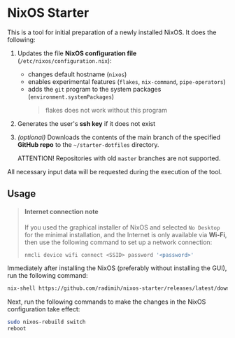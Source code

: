 # NixOS Starter

This is a tool for initial preparation of a newly installed NixOS. It does the following:

1. Updates the file **NixOS configuration file** (`/etc/nixos/configuration.nix`):
     - changes default hostname (`nixos`)
     - enables experimental features (`flakes`, `nix-command`, `pipe-operators`)
     - adds the `git` program to the system packages (`environment.systemPackages`)
       > flakes does not work without this program

1. Generates the user's **ssh key** if it does not exist

1. _(optional)_ Downloads the contents of the main branch of the specified **GitHub repo** to the
   `~/starter-dotfiles` directory.

   ATTENTION! Repositories with old `master` branches are not supported.

All necessary input data will be requested during the execution of the tool.

## Usage

> #### Internet connection note
>
> If you used the graphical installer of NixOS and selected `No Desktop` for the minimal installation,
> and the Internet is only available via **Wi-Fi**, then use the following command to set up a network connection:
>
> ```bash
> nmcli device wifi connect <SSID> password '<password>'
> ```

Immediately after installing the NixOS (preferably without installing the GUI), run the following command:

```bash
nix-shell https://github.com/radimih/nixos-starter/releases/latest/download/starter.tgz
```

Next, run the following commands to make the changes in the NixOS configuration take effect:

```bash
sudo nixos-rebuild switch
reboot
```

